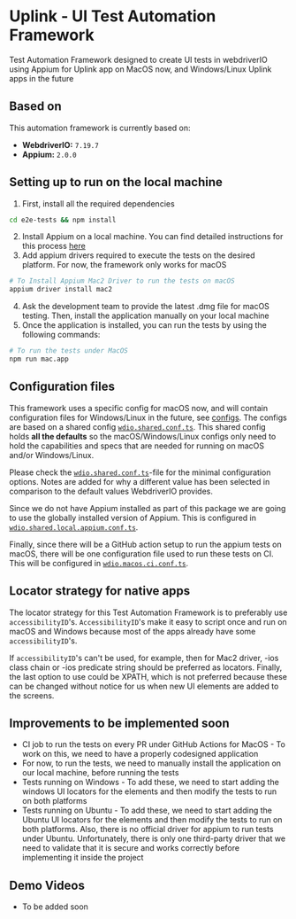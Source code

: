 # Uplink - UI Test Automation Framework

Test Automation Framework designed to create UI tests in webdriverIO using Appium for Uplink app on MacOS now, and Windows/Linux Uplink apps in the future

## Based on

This automation framework is currently based on:

- **WebdriverIO:** `7.19.7`
- **Appium:** `2.0.0`

## Setting up to run on the local machine

1. First, install all the required dependencies
```sh
cd e2e-tests && npm install
```
2. Install Appium on a local machine. You can find detailed instructions for this process [here](https://appium.io/docs/en/about-appium/getting-started/)
3. Add appium drivers required to execute the tests on the desired platform. For now, the framework only works for macOS
```sh
# To Install Appium Mac2 Driver to run the tests on macOS
appium driver install mac2
```
4. Ask the development team to provide the latest .dmg file for macOS testing. Then, install the application manually on your local machine
5. Once the application is installed, you can run the tests by using the following commands:
```sh
# To run the tests under MacOS
npm run mac.app
```

## Configuration files

This framework uses a specific config for macOS now, and will contain configuration files for Windows/Linux in the future, see [configs](./config). The configs are based on a shared config
[`wdio.shared.conf.ts`](./config/wdio.shared.conf.ts).
This shared config holds **all the defaults** so the macOS/Windows/Linux configs only need to hold the capabilities and specs that are needed
for running on macOS and/or Windows/Linux.

Please check the [`wdio.shared.conf.ts`](./config/wdio.shared.conf.ts)-file for the minimal configuration options. Notes are added for why
a different value has been selected in comparison to the default values WebdriverIO provides.

Since we do not have Appium installed as part of this package we are going to use the globally installed version of Appium. This is
configured in [`wdio.shared.local.appium.conf.ts`](./config/wdio.shared.local.appium.conf.ts).

Finally, since there will be a GitHub action setup to run the appium tests on macOS, there will be one configuration file used to run these tests on CI. This will be configured in [`wdio.macos.ci.conf.ts`](./config/wdio.macos.ci.conf.ts).

## Locator strategy for native apps

The locator strategy for this Test Automation Framework is to preferably use `accessibilityID`'s. `AccessibilityID`'s make it easy to script once and run on macOS and Windows because most of the apps already have some `accessibilityID`'s.

If `accessibilityID`'s can't be used, for example, then for Mac2 driver, -ios class chain or -ios predicate string should be preferred as locators. Finally, the last option to use could be XPATH, which is not preferred because these can be changed without notice for us when new UI elements are added to the screens.

## Improvements to be implemented soon

- CI job to run the tests on every PR under GitHub Actions for MacOS - To work on this, we need to have a properly codesigned application
- For now, to run the tests, we need to manually install the application on our local machine, before running the tests
- Tests running on Windows - To add these, we need to start adding the windows UI locators for the elements and then modify the tests to run on both platforms
- Tests running on Ubuntu - To add these, we need to start adding the Ubuntu UI locators for the elements and then modify the tests to run on both platforms. Also, there is no official driver for appium to run tests under Ubuntu. Unfortunately, there is only one third-party driver that we need to validate that it is secure and works correctly before implementing it inside the project

## Demo Videos

- To be added soon
